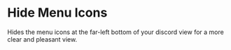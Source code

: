 # Hide Menu Icons
Hides the menu icons at the far-left bottom of your discord view for a more clear and pleasant view.
